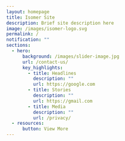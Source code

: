 ```yaml
---
layout: homepage
title: Isomer Site
description: Brief site description here
image: /images/isomer-logo.svg
permalink: /
notification: ""
sections:
  - hero:
      background: /images/slider-image.jpg
      url: /contact-us/
      key_highlights:
        - title: Headlines
          description: ""
          url: https://google.com
        - title: Stories
          description: ""
          url: https://gmail.com
        - title: Media
          description: ""
          url: /privacy/
  - resources:
      button: View More
---
```

